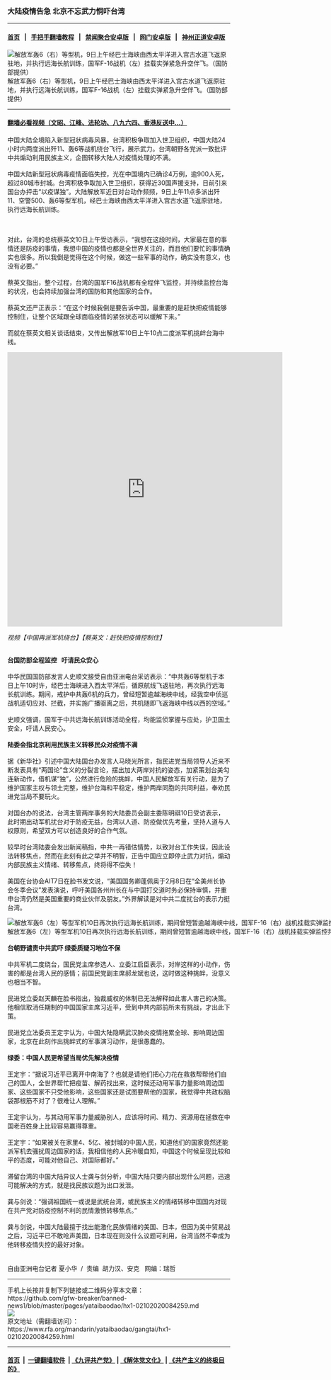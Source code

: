 ### 大陆疫情告急   北京不忘武力恫吓台湾
------------------------

#### [首页](https://github.com/gfw-breaker/banned-news1/blob/master/README.md) &nbsp;&nbsp;|&nbsp;&nbsp; [手把手翻墙教程](https://github.com/gfw-breaker/guides/wiki) &nbsp;&nbsp;|&nbsp;&nbsp; [禁闻聚合安卓版](https://github.com/gfw-breaker/bn-android) &nbsp;&nbsp;|&nbsp;&nbsp; [网门安卓版](https://github.com/oGate2/oGate) &nbsp;&nbsp;|&nbsp;&nbsp; [神州正道安卓版](https://github.com/SzzdOgate/update) 



<div id="headerimg">
 <img alt="解放军轰6（右）等型机，9日上午经巴士海峡由西太平洋进入宫古水道飞返原驻地，并执行远海长航训练，国军F-16战机（左）挂载实弹紧急升空伴飞。（国防部提供）" src="https://www.rfa.org/mandarin/yataibaodao/gangtai/hx1-02102020084259.html/1.jpg/@@images/1347a67f-3c8f-43e3-b342-60f64a4b98f3.jpeg" title="解放军轰6（右）等型机，9日上午经巴士海峡由西太平洋进入宫古水道飞返原驻地，并执行远海长航训练，国军F-16战机（左）挂载实弹紧急升空伴飞。（国防部提供）"/>
 <div id="headerimgcontents">
  <div id="headerimgcaption">
   <span>
    解放军轰6（右）等型机，9日上午经巴士海峡由西太平洋进入宫古水道飞返原驻地，并执行远海长航训练，国军F-16战机（左）挂载实弹紧急升空伴飞。（国防部提供）
   </span>
   <!-- zoomattribute -->
  </div>
  <!-- headerimgcaption -->
 </div>
 <!-- headerimagecontents -->
</div>

<hr/>


#### [翻墙必看视频（文昭、江峰、法轮功、八九六四、香港反送中...）](https://github.com/gfw-breaker/banned-news1/blob/master/pages/link3.md)

<div id="storytext">
 <div>
  <div class="slot_header">
  </div>
 </div>
 <p>
 </p>
 <p>
  中国大陆全境陷入新型冠状病毒风暴，台湾积极争取加入世卫组织，中国大陆24小时内两度派出歼11、轰6等战机绕台飞行，展示武力。台湾朝野各党派一致批评中共煽动利用民族主义，企图转移大陆人对疫情处理的不满。
  <br/>
  <br/>
  中国大陆新型冠状病毒疫情面临失控，光在中国境内已确诊4万例，逾900人死，超过80城市封城。台湾积极争取加入世卫组织，获得近30国声援支持，日前引来国台办抨击“以疫谋独”。大陆解放军近日对台动作频频，9日上午11点多派出歼11、空警500、轰6等型军机，经巴士海峡由西太平洋进入宫古水道飞返原驻地，执行远海长航训练。
 </p>
 <p>
 </p>
 <p>
  <br/>
  <br/>
  对此，台湾的总统蔡英文10日上午受访表示，“我想在这段时间，大家最在意的事情还是防疫的事情，我想中国的疫情也都是全世界关注的，而且他们要忙的事情确实也很多。所以我倒是觉得在这个时候，做这一些军事的动作，确实没有意义，也没有必要。”
  <br/>
  <br/>
  蔡英文指出，整个过程，台湾的国军F16战机都有全程伴飞监控，并持续监控台海的状况，也会持续加强台湾的国防和其他国家的合作。
  <br/>
  <br/>
  蔡英文还严正表示：“在这个时候我倒是要告诉中国，最重要的是赶快把疫情能够控制住，让整个区域跟全球面临疫情的紧张状态可以缓解下来。”
  <br/>
  <br/>
  而就在蔡英文相关谈话结束，又传出解放军10日上午10点二度派军机挑衅台海中线。
 </p>
 <p>
 </p>
 <p>
  <iframe frameborder="0" height="620" scrolling="no" src="https://www.facebook.com/plugins/video.php?href=https%3A%2F%2Fwww.facebook.com%2FRFAChinese%2Fvideos%2F535864380357803%2F&amp;show_text=0&amp;width=622" width="622">
  </iframe>
 </p>
 <p>
  <i>
   视频【中国再派军机绕台】【蔡英文：赶快把疫情控制住】
  </i>
 </p>
 <p>
  <br/>
  <b>
   台国防部全程监控   吁请民众安心
   <br/>
  </b>
  <br/>
  中华民国国防部发言人史顺文接受自由亚洲电台采访表示：“中共轰6等型机于本日上午10时许，经巴士海峡进入西太平洋后，循原航线飞返驻地，再次执行远海长航训练。期间，戒护中共轰6机的兵力，曾经短暂逾越海峡中线，经我空中侦巡战机适切应对、拦截，并实施广播驱离之后，共机随即飞返海峡中线以西的空域。”
  <br/>
  <br/>
  史顺文强调，国军于中共远海长航训练活动全程，均能监侦掌握与应处，护卫国土安全，吁请人民安心。
  <br/>
  <br/>
  <b>
   陆委会指北京利用民族主义转移民众对疫情不满
  </b>
  <br/>
  <br/>
  据《新华社》引述中国大陆国台办发言人马晓光所言，指民进党当局领导人近来不断发表具有“两国论”含义的分裂言论，摆出加大两岸对抗的姿态，加紧策划台美勾连新动作，借机谋“独”，公然进行危险的挑衅，中国人民解放军有关行动，是为了维护国家主权与领土完整，维护台海和平稳定，维护两岸同胞的共同利益，奉劝民进党当局不要玩火。
  <br/>
  <br/>
  对国台办的说法，台湾主管两岸事务的大陆委员会副主委陈明祺10日受访表示，此时期出动军机扰台对于防疫无益，台湾以人道、防疫做优先考量，坚持人道与人权原则，希望双方可以创造良好的合作气氛。
  <br/>
  <br/>
  较早时台湾陆委会发出新闻稿指，中共一再错估情势，以致对台工作失误，因此设法转移焦点，然而在此刻有此之举并不明智，正告中国应立即停止武力对抗，煽动内部民族主义情绪、转移焦点，终将得不偿失！
  <br/>
  <br/>
  美国在台协会AIT7日在脸书发文说，“美国国务卿蓬佩奥于2月8日在“全美州长协会冬季会议”发表演说，呼吁美国各州州长在与中国打交道时务必保持审慎，并重申台湾仍然是美国重要的商业伙伴及朋友。”外界解读是对中共二度扰台的表示力挺台湾。
 </p>
 <p>
 </p>
 <p>
  <div class="image-inline captioned" style="width:2272px;">
   <div style="width:2272px;">
    <img alt="解放军轰6（左）等型军机10日再次执行远海长航训练，期间曾短暂逾越海峡中线，国军F-16（右）战机挂载实弹监控共军轰6。（国防部提供）" src="https://www.rfa.org/mandarin/yataibaodao/gangtai/hx1-02102020084259.html/2.jpg" title="解放军轰6（左）等型军机10日再次执行远海长航训练，期间曾短暂逾越海峡中线，国军F-16（右）战机挂载实弹监控共军轰6。（国防部提供）"/>
   </div>
   <div class="image-caption">
    <span style="width:2272px;">
     解放军轰6（左）等型军机10日再次执行远海长航训练，期间曾短暂逾越海峡中线，国军F-16（右）战机挂载实弹监控共军轰6。（国防部提供）
    </span>
    <span class="copyright">
    </span>
   </div>
  </div>
  <br/>
  <b>
   台朝野谴责中共武吓 绿委质疑习地位不保
  </b>
  <br/>
  <br/>
  中共军机二度绕台，国民党主席参选人、立委江启臣表示，对岸这样的小动作，伤害的都是台湾人民的感情；前国民党副主席郝龙斌也说，这时做这种挑衅，没意义也相当不智。
  <br/>
  <br/>
  民进党立委赵天麟在脸书指出，独裁威权的体制已无法解释如此害人害己的决策。他相信取消任期制的中国国家主席习近平，受到中共内部前所未有挑战，才出此下策。
  <br/>
  <br/>
  民进党立法委员王定宇认为，中国大陆隐瞒武汉肺炎疫情拖累全球、影响周边国家，北京在此刻作出挑衅式的军事演习动作，是很愚蠢的。
  <br/>
  <br/>
  <b>
   绿委：中国人民更希望当局优先解决疫情
  </b>
  <br/>
  <br/>
  王定宇：“据说习近平已离开中南海了？也就是请他们把心力花在救救帮帮他们自己的国人，全世界帮忙把疫苗、解药找出来，这时候还动用军事力量影响周边国家、这些国家不只受他影响，这些国家还是试图要帮他的国家，我觉得中共政权脑袋那根筋不对了？很难让人理解。”
  <br/>
  <br/>
  王定宇认为，与其动用军事力量威胁别人，应该将时间、精力、资源用在拯救在中国老百姓身上比较容易赢得尊重。
  <br/>
  <br/>
  王定宇：“如果被关在家里4、5亿、被封城的中国人民，知道他们的国家竟然还能派军机去骚扰周边国家的话，我相信他的人民冷暖自知，中国这个时候呈现比较和平的态度，可能对他自己、对国际都好。”
  <br/>
  <br/>
  滞留台湾的中国大陆异议人士龚与剑分析，中国大陆只要内部出现什么问题，迅速可能解决的方式，就是找民族议题为出口发泄。
  <br/>
  <br/>
  龚与剑说：“强调祖国统一或说是武统台湾，或民族主义的情绪转移中国国内对现在共产党对防疫控制不利的民情激愤转移焦点。”
  <br/>
  <br/>
  龚与剑说，中国大陆最擅于找出能激化民族情绪的美国、日本，但因为美中贸易战之后，习近平已不敢呛声美国，日本现在则没什么议题可利用，台湾当然不幸成为他转移疫情失控的最好对象。
  <br/>
  <br/>
  <br/>
  自由亚洲电台记者 夏小华  /  责编  胡力汉、安克   网编：瑞哲
 </p>
</div>

<hr/>
手机上长按并复制下列链接或二维码分享本文章：<br/>
https://github.com/gfw-breaker/banned-news1/blob/master/pages/yataibaodao/hx1-02102020084259.md <br/>
<a href='https://github.com/gfw-breaker/banned-news1/blob/master/pages/yataibaodao/hx1-02102020084259.md'><img src='https://github.com/gfw-breaker/banned-news1/blob/master/pages/yataibaodao/hx1-02102020084259.md.png'/></a> <br/>
原文地址（需翻墙访问）：https://www.rfa.org/mandarin/yataibaodao/gangtai/hx1-02102020084259.html


------------------------
#### [首页](https://github.com/gfw-breaker/banned-news1/blob/master/README.md) &nbsp;|&nbsp; [一键翻墙软件](https://github.com/gfw-breaker/nogfw/blob/master/README.md) &nbsp;| [《九评共产党》](https://github.com/gfw-breaker/9ping.md/blob/master/README.md#九评之一评共产党是什么) | [《解体党文化》](https://github.com/gfw-breaker/jtdwh.md/blob/master/README.md) | [《共产主义的终极目的》](https://github.com/gfw-breaker/gczydzjmd.md/blob/master/README.md)


<img src='http://gfw-breaker.win/banned-news/pages/yataibaodao/hx1-02102020084259.md' width='0px' height='0px'/>